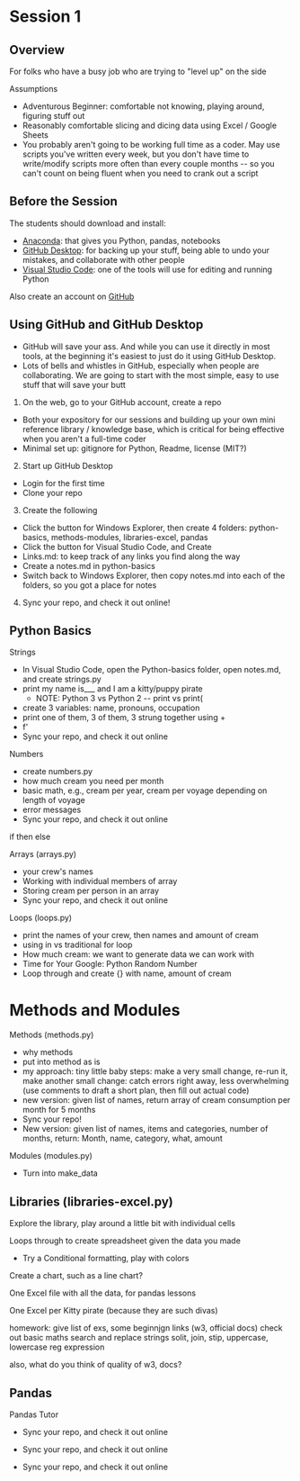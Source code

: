 # Session 1

## Overview

For folks who have a busy job who are trying to "level up" on the side

Assumptions
- Adventurous Beginner: comfortable not knowing, playing around, figuring stuff out
- Reasonably comfortable slicing and dicing data using Excel / Google Sheets
- You probably aren't going to be working full time as a coder. May use scripts you've written every week, but you don't have time to write/modify scripts more often than every couple months -- so you can't count on being fluent when you need to crank out a script

## Before the Session

The students should download and install:
- [Anaconda](https://www.anaconda.com/): that gives you Python, pandas, notebooks
- [GitHub Desktop]( https://desktop.github.com/): for backing up your stuff, being able to undo your mistakes, and collaborate with other people
- [Visual Studio Code]( https://code.visualstudio.com/): one of the tools will use for editing and running Python

Also create an account on [GitHub]( https://github.com/)


## Using GitHub and GitHub Desktop

- GitHub will save your ass. And while you can use it directly in most tools, at the beginning it's easiest to just do it using GitHub Desktop.
- Lots of bells and whistles in GitHub, especially when people are collaborating. We are going to start with the most simple, easy to use stuff that will save your butt

1) On the web, go to your GitHub account, create a repo
- Both your expository for our sessions and building up your own mini reference library / knowledge base, which is critical for being effective when you aren't a full-time coder
- Minimal set up: gitignore for Python, Readme, license (MIT?)

2) Start up GitHub Desktop
- Login for the first time
- Clone your repo


3) Create the following
- Click the button for Windows Explorer, then create 4 folders: python-basics, methods-modules, libraries-excel, pandas
- Click the button for Visual Studio Code, and Create
- Links.md: to keep track of any links you find along the way
- Create a notes.md in python-basics
- Switch back to Windows Explorer, then copy notes.md into each of the folders, so you got a place for notes

4) Sync your repo, and check it out online!


## Python Basics

Strings
- In Visual Studio Code, open the Python-basics folder, open notes.md, and create strings.py
- print my name is___ and I am a kitty/puppy pirate
  - NOTE: Python 3 vs Python 2 -- print vs print(
- create 3 variables: name, pronouns, occupation
- print one of them, 3 of them, 3 strung together using + 
- f'
- Sync your repo, and check it out online

Numbers
- create numbers.py
- how much cream you need per month
- basic math, e.g., cream per year, cream per voyage depending on length of voyage
- error messages
- Sync your repo, and check it out online

if then else

Arrays (arrays.py)
- your crew's names
- Working with individual members of array
- Storing cream per person in an array
- Sync your repo, and check it out online

Loops (loops.py)
- print the names of your crew, then names and amount of cream
- using in vs traditional for loop
- How much cream: we want to generate data we can work with
- Time for Your Google: Python Random Number
- Loop through and create {} with name, amount of cream

# Methods and Modules

Methods (methods.py)
- why methods
- put into method as is
- my approach: tiny little baby steps: make a very small change, re-run it, make another small change: catch errors right away, less overwhelming (use comments to draft a short plan, then fill out actual code)
- new version: given list of names, return array of cream consumption per month for 5 months
- Sync your repo!
- New version: given list of names, items and categories, number of months, return: Month, name, category, what, amount

Modules (modules.py)
- Turn into make_data



## Libraries (libraries-excel.py)

Explore the library, play around a little bit with individual cells

Loops through to create spreadsheet given the data you made
- Try a Conditional formatting, play with colors 

Create a chart, such as a line chart?

One Excel file with all the data, for pandas lessons

One Excel per Kitty pirate (because they are such divas)



homework:  give list of exs, some beginnjgn links (w3, official docs)
check out basic maths
search and replace strings
solit, join, stip, uppercase, lowercase
reg expression

also, what do you think of quality of w3, docs?


## Pandas

Pandas Tutor


- Sync your repo, and check it out online



- Sync your repo, and check it out online



- Sync your repo, and check it out online



